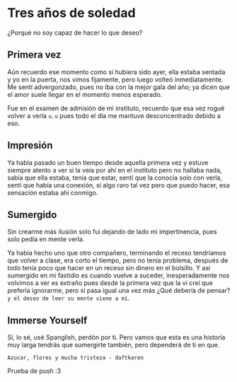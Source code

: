 # Tres años de soledad
¿Porqué no soy capaz de hacer lo que deseo?

## Primera vez
Aún recuerdo ese momento como si hubiera sido ayer, ella estaba sentada y yo en la puerta, nos vimos fijamente, pero luego volteó inmediatamente. Me sentí advergonzado, pues no iba con la mejor gala del año; ya dicen que el amor suele llegar en el momento menos esperado.

Fue en el examen de admisión de mi instituto, recuerdo que esa vez rogué volver a verla `u.u` pues todo el día me mantuve desconcentrado debido a eso.

## Impresión
Ya había pasado un buen tiempo desde aquella primera vez y estuve siempre atento a ver si la veía por ahí en el instituto pero no hallaba nada, sabía que ella estaba, tenía que estar, sentí que la conocía solo con verla, sentí que había una conexión, sí algo raro tal vez pero que puedo hacer, esa sensación estaba ahí conmigo.

## Sumergido
Sin crearme más ilusión solo fui dejando de lado mi impertinencia, pues solo pedía en mente verla. 

Ya había hecho uno que otro compañero, terminando el receso tendríamos que volver a clase, era corto el tiempo, pero no tenía problema, después de todo tenía poco que hacer en un receso sin dinero en el bolsillo. Y así sumergido en mi fastidio 
es cuando vuelve a suceder, inesperadamente nos volvimos a ver es extraño pues desde la primera vez que la vi creí que prefería ignorarme, pero si pasa igual una vez más ¿Qué debería de pensar? `y el deseo de leer su mente viene a mí`.

## Immerse Yourself
Sí, lo sé, usé Spanglish, perdón por ti. Pero vamos que esta es una historía muy larga tendrás que sumergirte también, pero dependerá de ti en que.

`Azucar, flores y mucha tristeza - daftkaren`

Prueba de push :3